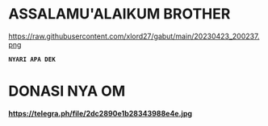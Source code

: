 # ASSALAMU'ALAIKUM BROTHER

https://raw.githubusercontent.com/xlord27/gabut/main/20230423_200237.png

<p align="center">

<b><pre><code>NYARI APA DEK</code></pre>

# DONASI NYA OM
https://telegra.ph/file/2dc2890e1b28343988e4e.jpg

